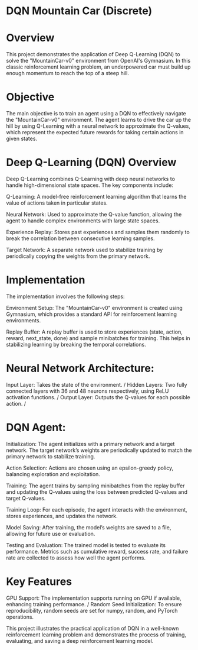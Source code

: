 # DQN Mountain Car (Discrete)

# Overview

This project demonstrates the application of Deep Q-Learning (DQN) to solve the "MountainCar-v0" environment from OpenAI's Gymnasium. In this classic reinforcement learning problem, an underpowered car must build up enough momentum to reach the top of a steep hill.

# Objective

The main objective is to train an agent using a DQN to effectively navigate the "MountainCar-v0" environment. The agent learns to drive the car up the hill by using Q-Learning with a neural network to approximate the Q-values, which represent the expected future rewards for taking certain actions in given states.

# Deep Q-Learning (DQN) Overview

Deep Q-Learning combines Q-Learning with deep neural networks to handle high-dimensional state spaces. The key components include:

Q-Learning: A model-free reinforcement learning algorithm that learns the value of actions taken in particular states.

Neural Network: Used to approximate the Q-value function, allowing the agent to handle complex environments with large state spaces.

Experience Replay: Stores past experiences and samples them randomly to break the correlation between consecutive learning samples.

Target Network: A separate network used to stabilize training by periodically copying the weights from the primary network.

# Implementation

The implementation involves the following steps:

Environment Setup: The "MountainCar-v0" environment is created using Gymnasium, which provides a standard API for reinforcement learning environments.

Replay Buffer: A replay buffer is used to store experiences (state, action, reward, next_state, done) and sample minibatches for training. This helps in stabilizing learning by breaking the temporal correlations.

# Neural Network Architecture:

Input Layer: Takes the state of the environment.
/
Hidden Layers: Two fully connected layers with 36 and 48 neurons respectively, using ReLU activation functions.
/
Output Layer: Outputs the Q-values for each possible action.
/

# DQN Agent:

Initialization: The agent initializes with a primary network and a target network. The target network’s weights are periodically updated to match the primary network to stabilize training.

Action Selection: Actions are chosen using an epsilon-greedy policy, balancing exploration and exploitation.

Training: The agent trains by sampling minibatches from the replay buffer and updating the Q-values using the loss between predicted Q-values and target Q-values.

Training Loop: For each episode, the agent interacts with the environment, stores experiences, and updates the network.

Model Saving: After training, the model’s weights are saved to a file, allowing for future use or evaluation.

Testing and Evaluation: The trained model is tested to evaluate its performance. Metrics such as cumulative reward, success rate, and failure rate are collected to assess how well the agent performs.

# Key Features

GPU Support: The implementation supports running on GPU if available, enhancing training performance.
/
Random Seed Initialization: To ensure reproducibility, random seeds are set for numpy, random, and PyTorch operations.

This project illustrates the practical application of DQN in a well-known reinforcement learning problem and demonstrates the process of training, evaluating, and saving a deep reinforcement learning model.

